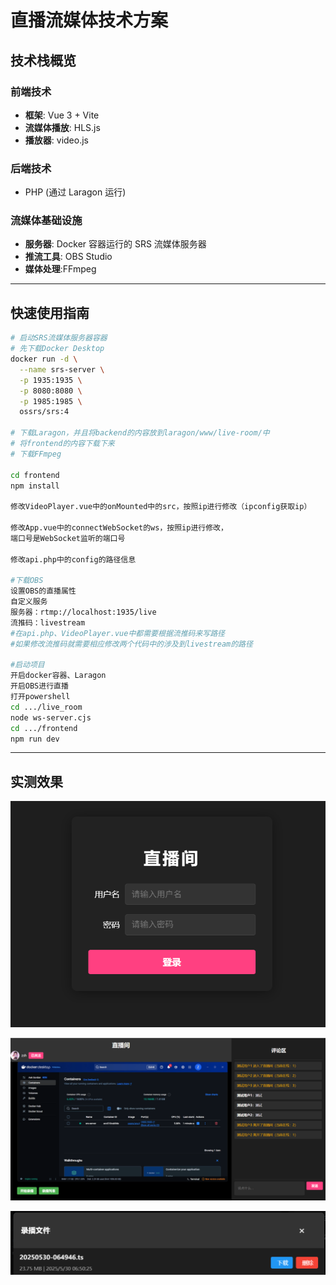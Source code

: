 # 直播流媒体技术方案

## 技术栈概览

### 前端技术
- **框架**: Vue 3 + Vite
- **流媒体播放**: HLS.js
- **播放器**: video.js

### 后端技术
- PHP (通过 Laragon 运行)

### 流媒体基础设施
- **服务器**: Docker 容器运行的 SRS 流媒体服务器
- **推流工具**: OBS Studio
- **媒体处理**:FFmpeg

---

## 快速使用指南

```bash
# 启动SRS流媒体服务器容器
# 先下载Docker Desktop
docker run -d \
  --name srs-server \
  -p 1935:1935 \
  -p 8080:8080 \
  -p 1985:1985 \
  ossrs/srs:4

# 下载Laragon，并且将backend的内容放到laragon/www/live-room/中
# 将frontend的内容下载下来
# 下载FFmpeg

cd frontend
npm install

修改VideoPlayer.vue中的onMounted中的src，按照ip进行修改（ipconfig获取ip）

修改App.vue中的connectWebSocket的ws，按照ip进行修改，
端口号是WebSocket监听的端口号

修改api.php中的config的路径信息

#下载OBS
设置OBS的直播属性
自定义服务
服务器：rtmp://localhost:1935/live
流推码：livestream
#在api.php、VideoPlayer.vue中都需要根据流推码来写路径
#如果修改流推码就需要相应修改两个代码中的涉及到livestream的路径

#启动项目
开启docker容器、Laragon
开启OBS进行直播
打开powershell
cd .../live_room
node ws-server.cjs
cd .../frontend
npm run dev
```
---
## 实测效果

![登录界面](./project/login.png)

![主界面](./project/main.png)

![录播列表](./project/lubo.png)
